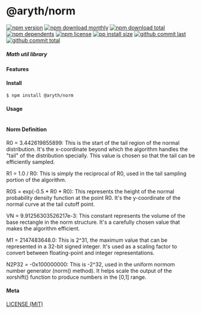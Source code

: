# @aryth/norm

[![npm version][badge-npm-version]][url-npm]
[![npm download monthly][badge-npm-download-monthly]][url-npm]
[![npm download total][badge-npm-download-total]][url-npm]
[![npm dependents][badge-npm-dependents]][url-github]
[![npm license][badge-npm-license]][url-npm]
[![pp install size][badge-pp-install-size]][url-pp]
[![github commit last][badge-github-last-commit]][url-github]
[![github commit total][badge-github-commit-petals]][url-github]

[//]: <> (Shields)

[badge-npm-version]: https://flat.badgen.net/npm/v/@aryth/norm

[badge-npm-download-monthly]: https://flat.badgen.net/npm/dm/@aryth/norm

[badge-npm-download-total]:https://flat.badgen.net/npm/dt/@aryth/norm

[badge-npm-dependents]: https://flat.badgen.net/npm/dependents/@aryth/norm

[badge-npm-license]: https://flat.badgen.net/npm/license/@aryth/norm

[badge-pp-install-size]: https://flat.badgen.net/packagephobia/install/@aryth/norm

[badge-github-last-commit]: https://flat.badgen.net/github/last-commit/hoyeungw/aryth

[badge-github-commit-petals]: https://flat.badgen.net/github/commits/hoyeungw/aryth

[//]: <> (Link)

[url-npm]: https://npmjs.org/package/@aryth/norm

[url-pp]: https://packagephobia.now.sh/result?p=@aryth/norm

[url-github]: https://github.com/hoyeungw/aryth

##### Math util library

#### Features

#### Install

```console
$ npm install @aryth/norm
```

#### Usage

```js
```

#### Norm Definition

R0 = 3.442619855899: This is the start of the tail region of the normal distribution. It's the x-coordinate beyond which
the algorithm handles the "tail" of the distribution specially. This value is chosen so that the tail can be efficiently
sampled.

R1 = 1.0 / R0: This is simply the reciprocal of R0, used in the tail sampling portion of the algorithm.

R0S = exp(-0.5 * R0 * R0): This represents the height of the normal probability density function at the point R0. It's
the y-coordinate of the normal curve at the tail cutoff point.

VN = 9.91256303526217e-3: This constant represents the volume of the base rectangle in the norm structure. It's a
carefully chosen value that makes the algorithm efficient.

M1 = 2147483648.0: This is 2^31, the maximum value that can be represented in a 32-bit signed integer. It's used as a
scaling factor to convert between floating-point and integer representations.

N2P32 = -0x100000000: This is -2^32, used in the uniform normom number generator (norm() method). It helps scale the
output of the xorshift() function to produce numbers in the [0,1] range.

#### Meta

[LICENSE (MIT)](LICENSE)
